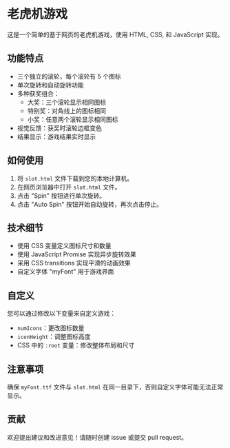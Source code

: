 # 老虎机游戏

这是一个简单的基于网页的老虎机游戏，使用 HTML, CSS, 和 JavaScript 实现。

## 功能特点

- 三个独立的滚轮，每个滚轮有 5 个图标
- 单次旋转和自动旋转功能
- 多种获奖组合：
  - 大奖：三个滚轮显示相同图标
  - 特别奖：对角线上的图标相同
  - 小奖：任意两个滚轮显示相同图标
- 视觉反馈：获奖时滚轮边框变色
- 结果显示：游戏结果实时显示

## 如何使用

1. 将 `slot.html` 文件下载到您的本地计算机。
2. 在网页浏览器中打开 `slot.html` 文件。
3. 点击 "Spin" 按钮进行单次旋转。
4. 点击 "Auto Spin" 按钮开始自动旋转，再次点击停止。

## 技术细节

- 使用 CSS 变量定义图标尺寸和数量
- 使用 JavaScript Promise 实现异步旋转效果
- 采用 CSS transitions 实现平滑的动画效果
- 自定义字体 "myFont" 用于游戏界面

## 自定义

您可以通过修改以下变量来自定义游戏：

- `numIcons`：更改图标数量
- `iconHeight`：调整图标高度
- CSS 中的 `:root` 变量：修改整体布局和尺寸

## 注意事项

确保 `myFont.ttf` 文件与 `slot.html` 在同一目录下，否则自定义字体可能无法正常显示。

## 贡献

欢迎提出建议和改进意见！请随时创建 issue 或提交 pull request。
